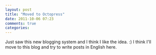 ```yaml
---
layout: post
title: "Moved to Octopress"
date: 2011-10-06 07:23
comments: true
categories: 
---
```


Just saw this new blogging system and I think I like the idea. :)
I think I'll move to this blog and try to write posts in English here.
